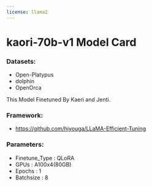 ```yaml
---
license: llama2
---
```


<h1>kaori-70b-v1  Model Card</h1>


<h3>Datasets:</h3>

 - Open-Platypus
 - dolphin
 - OpenOrca

This Model Finetuned By Kaeri and Jenti.


<h3>Framework:</h3>

 - https://github.com/hiyouga/LLaMA-Efficient-Tuning


<h3>Parameters:</h3>

 - Finetune_Type  :	 QLoRA
 - GPUs           :  A100x4(80GB)
 - Epochs         :  1
 - Batchsize      :  8

